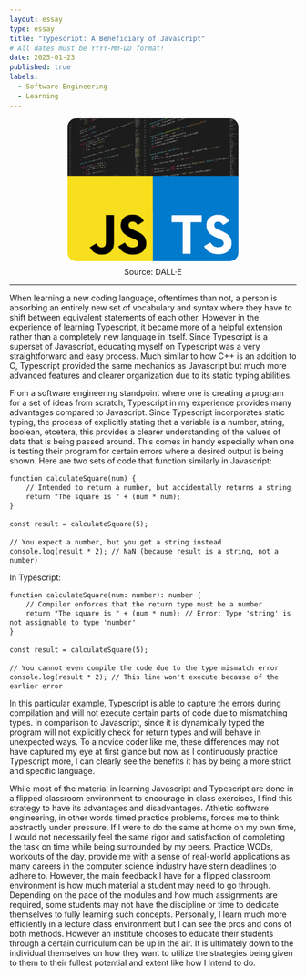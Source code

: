 ```yaml
---
layout: essay
type: essay
title: "Typescript: A Beneficiary of Javascript"
# All dates must be YYYY-MM-DD format!
date: 2025-01-23
published: true
labels:
  - Software Engineering
  - Learning
---
```


<div style="text-align: center;">
  <img src="../img/javascript-typescript.png" alt="Javascript vs Typescript" style="width: 300px; border-radius: 15px; display: block; margin: 0 auto;">
  <p style="margin-top: 10px;">Source: DALL·E</p>
</div>

<hr>

When learning a new coding language, oftentimes than not, a person is absorbing an entirely new set of vocabulary and syntax where they have to shift between equivalent statements of each other. However in the experience of learning Typescript, it became more of a helpful extension rather than a completely new language in itself. Since Typescript is a superset of Javascript, educating myself on Typescript was a very straightforward and easy process. Much similar to how C++ is an addition to C, Typescript provided the same mechanics as Javascript but much more advanced features and clearer organization due to its static typing abilities.

From a software engineering standpoint where one is creating a program for a set of ideas from scratch, Typescript in my experience provides many advantages compared to Javascript. Since Typescript incorporates static typing, the process of explicitly stating that a variable is a number, string, boolean, etcetera, this provides a clearer understanding of the values of data that is being passed around. This comes in handy especially when one is testing their program for certain errors where a desired output is being shown.
Here are two sets of code that function similarly in Javascript:

```
function calculateSquare(num) {
    // Intended to return a number, but accidentally returns a string
    return "The square is " + (num * num);
}

const result = calculateSquare(5);

// You expect a number, but you get a string instead
console.log(result * 2); // NaN (because result is a string, not a number)
```
In Typescript:
```
function calculateSquare(num: number): number {
    // Compiler enforces that the return type must be a number
    return "The square is " + (num * num); // Error: Type 'string' is not assignable to type 'number'
}

const result = calculateSquare(5);

// You cannot even compile the code due to the type mismatch error
console.log(result * 2); // This line won't execute because of the earlier error
```
In this particular example, Typescript is able to capture the errors during compilation and will not execute certain parts of code due to mismatching types. In comparison to Javascript, since it is dynamically typed the program will not explicitly check for return types and will behave in unexpected ways. To a novice coder like me, these differences may not have captured my eye at first glance but now as I continuously practice Typescript more, I can clearly see the benefits it has by being a more strict and specific language.
	
While most of the material in learning Javascript and Typescript are done in a flipped classroom environment to encourage in class exercises, I find this strategy to have its advantages and disadvantages. Athletic software engineering, in other words timed practice problems, forces me to think abstractly under pressure. If I were to do the same at home on my own time, I would not necessarily feel the same rigor and satisfaction of completing the task on time while being surrounded by my peers. Practice WODs, workouts of the day, provide me with a sense of real-world applications as many careers in the computer science industry have stern deadlines to adhere to. However, the main feedback I have for a flipped classroom environment is how much material a student may need to go through. Depending on the pace of the modules and how much assignments are required, some students may not have the discipline or time to dedicate themselves to fully learning such concepts. Personally, I learn much more efficiently in a lecture class environment but I can see the pros and cons of both methods. However an institute chooses to educate their students through a certain curriculum can be up in the air. It is ultimately down to the individual themselves on how they want to utilize the strategies being given to them to their fullest potential and extent like how I intend to do.

